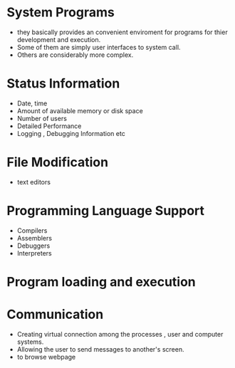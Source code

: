 # System Programs
- they basically provides an convenient enviroment for programs for thier development and execution.
- Some of them are simply user interfaces to system call.
- Others are considerably more complex.

# Status Information
 - Date, time
 - Amount of available memory or disk space
 - Number of users
 - Detailed Performance 
 - Logging , Debugging Information etc
# File Modification
 - text editors 
# Programming Language Support
- Compilers
- Assemblers
- Debuggers
- Interpreters
# Program loading and execution
# Communication
- Creating virtual connection among the processes , user and computer systems.
- Allowing the user to send messages to another's screen.
- to browse webpage